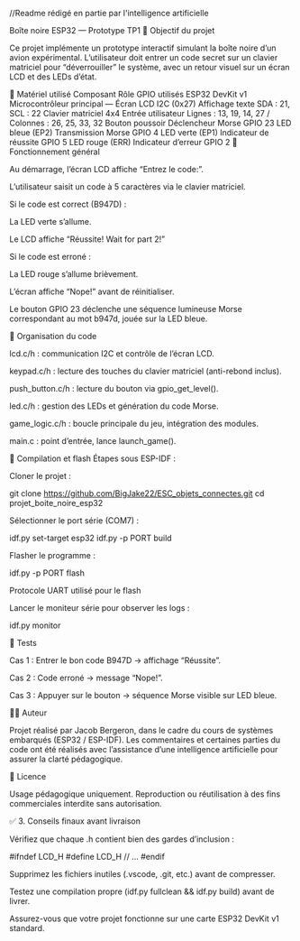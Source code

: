 //Readme rédigé en partie par l'intelligence artificielle

Boîte noire ESP32 — Prototype TP1
🎯 Objectif du projet

Ce projet implémente un prototype interactif simulant la boîte noire d’un avion expérimental.
L’utilisateur doit entrer un code secret sur un clavier matriciel pour “déverrouiller” le système, avec un retour visuel sur un écran LCD et des LEDs d’état.

🧩 Matériel utilisé
Composant	Rôle	GPIO utilisés
ESP32 DevKit v1	Microcontrôleur principal	—
Écran LCD I2C (0x27)	Affichage texte	SDA : 21, SCL : 22
Clavier matriciel 4x4	Entrée utilisateur	Lignes : 13, 19, 14, 27 / Colonnes : 26, 25, 33, 32
Bouton poussoir	Déclencheur Morse	GPIO 23
LED bleue (EP2)	Transmission Morse	GPIO 4
LED verte (EP1)	Indicateur de réussite	GPIO 5
LED rouge (ERR)	Indicateur d’erreur	GPIO 2
🧠 Fonctionnement général

Au démarrage, l’écran LCD affiche “Entrez le code:”.

L’utilisateur saisit un code à 5 caractères via le clavier matriciel.

Si le code est correct (B947D) :

La LED verte s’allume.

Le LCD affiche “Réussite! Wait for part 2!”

Si le code est erroné :

La LED rouge s’allume brièvement.

L’écran affiche “Nope!” avant de réinitialiser.

Le bouton GPIO 23 déclenche une séquence lumineuse Morse correspondant au mot b947d, jouée sur la LED bleue.

🧱 Organisation du code

lcd.c/h : communication I2C et contrôle de l’écran LCD.

keypad.c/h : lecture des touches du clavier matriciel (anti-rebond inclus).

push_button.c/h : lecture du bouton via gpio_get_level().

led.c/h : gestion des LEDs et génération du code Morse.

game_logic.c/h : boucle principale du jeu, intégration des modules.

main.c : point d’entrée, lance launch_game().

🧩 Compilation et flash
Étapes sous ESP-IDF :

Cloner le projet :

git clone https://github.com/BigJake22/ESC_objets_connectes.git
cd projet_boite_noire_esp32


Sélectionner le port série (COM7) :

idf.py set-target esp32
idf.py -p PORT build


Flasher le programme :

idf.py -p PORT flash

Protocole UART utilisé pour le flash


Lancer le moniteur série pour observer les logs :

idf.py monitor

🧪 Tests

Cas 1 : Entrer le bon code B947D → affichage “Réussite”.

Cas 2 : Code erroné → message “Nope!”.

Cas 3 : Appuyer sur le bouton → séquence Morse visible sur LED bleue.

👩‍💻 Auteur

Projet réalisé par Jacob Bergeron, dans le cadre du cours de systèmes embarqués (ESP32 / ESP-IDF).
Les commentaires et certaines parties du code ont été réalisés avec l’assistance d’une intelligence artificielle pour assurer la clarté pédagogique.

📄 Licence

Usage pédagogique uniquement. Reproduction ou réutilisation à des fins commerciales interdite sans autorisation.

✅ 3. Conseils finaux avant livraison

Vérifiez que chaque .h contient bien des gardes d’inclusion :

#ifndef LCD_H
#define LCD_H
// ...
#endif


Supprimez les fichiers inutiles (.vscode, .git, etc.) avant de compresser.

Testez une compilation propre (idf.py fullclean && idf.py build) avant de livrer.

Assurez-vous que votre projet fonctionne sur une carte ESP32 DevKit v1 standard.